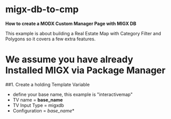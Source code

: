 migx-db-to-cmp
==============

**How to create a MODX Custom Manager Page with MIGX DB**

This example is about building a Real Estate Map with Category Filter and Polygons so it covers a few extra features.

We assume you have already Installed MIGX via Package Manager
==============

##1. Create a holding Template Variable
 - define your base name, this example is "interactivemap"
 - TV name = **base_name**
 - TV Input Type = migxdb
 - Configuration = *base_name**
